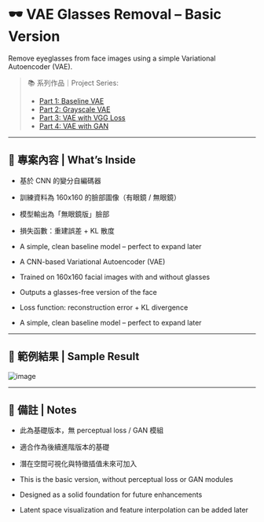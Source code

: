 # 🕶️ VAE Glasses Removal – Basic Version
Remove eyeglasses from face images using a simple Variational Autoencoder (VAE).


> 📚 系列作品｜Project Series:
> - [Part 1: Baseline VAE](https://github.com/VanessaTsai0828/vae-glasses-v1-baseline)
> - [Part 2: Grayscale VAE](https://github.com/VanessaTsai0828/vae-glasses-v2-grayinput)
> - [Part 3: VAE with VGG Loss](https://github.com/VanessaTsai0828/vae-glasses-v3-vggloss)
> - [Part 4: VAE with GAN](https://github.com/VanessaTsai0828/vae-glasses-v4-gan)

---

## 🧠 專案內容 | What’s Inside

- 基於 CNN 的變分自編碼器
- 訓練資料為 160x160 的臉部圖像（有眼鏡 / 無眼鏡）
- 模型輸出為「無眼鏡版」臉部
- 損失函數：重建誤差 + KL 散度  
- A simple, clean baseline model – perfect to expand later

- A CNN-based Variational Autoencoder (VAE)
- Trained on 160x160 facial images with and without glasses
- Outputs a glasses-free version of the face
- Loss function: reconstruction error + KL divergence
- A simple, clean baseline model – perfect to expand later

---

## 📸 範例結果 | Sample Result
![image](https://github.com/user-attachments/assets/629869a8-d2a5-4747-9fc1-7757c39161a0)

---

## 📌 備註 | Notes
- 此為基礎版本，無 perceptual loss / GAN 模組
- 適合作為後續進階版本的基礎
- 潛在空間可視化與特徵插值未來可加入

- This is the basic version, without perceptual loss or GAN modules
- Designed as a solid foundation for future enhancements
- Latent space visualization and feature interpolation can be added later


